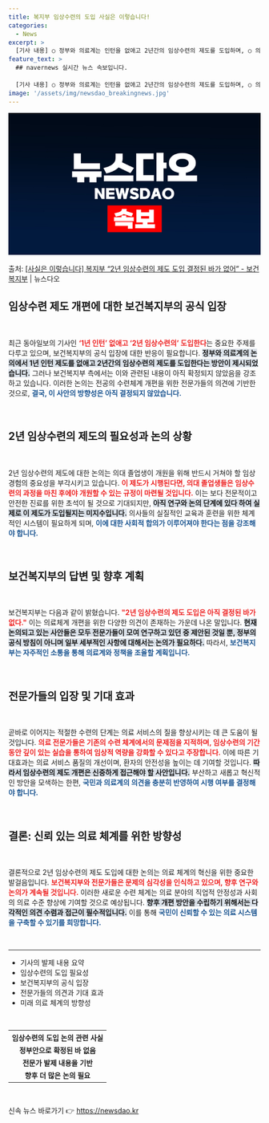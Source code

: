 ```yaml
---
title: 복지부 임상수련의 도입 사실은 이렇습니다!
categories:
  - News
excerpt: >
  [기사 내용] ○ 정부와 의료계는 인턴을 없애고 2년간의 임상수련의 제도를 도입하며, ○ 의대 졸업생이 임상…
feature_text: >
  ## navernews 실시간 뉴스 속보입니다.

  [기사 내용] ○ 정부와 의료계는 인턴을 없애고 2년간의 임상수련의 제도를 도입하며, ○ 의대 졸업생이 임상…
image: '/assets/img/newsdao_breakingnews.jpg'
---
```


![뉴스다오 속보](/assets/img/newsdao_breakingnews.jpg)

<p>출처: <a href="https://newsdao.kr/2509" rel="dofollow">[사실은 이렇습니다] 복지부 “2년 임상수련의 제도 도입 결정된 바가 없어” - 보건복지부</a> | 뉴스다오</p>

<h2 data-ke-size="size26">임상수련 제도 개편에 대한 보건복지부의 공식 입장</h2>

<p data-ke-size="size16">&nbsp;</p>

최근 동아일보의 기사인 <b><span style="color: #ee2323;">‘1년 인턴’ 없애고 ‘2년 임상수련의’ 도입한다</span></b>는 중요한 주제를 다루고 있으며, 보건복지부의 공식 입장에 대한 반응이 필요합니다. <b><span style="background-color: #21538527;">정부와 의료계의 논의에서 1년 인턴 제도를 없애고 2년간의 임상수련의 제도를 도입한다는 방안이 제시되었습니다.</span></b> 그러나 보건복지부 측에서는 이와 관련된 내용이 아직 확정되지 않았음을 강조하고 있습니다. 이러한 논의는 전공의 수련체계 개편을 위한 전문가들의 의견에 기반한 것으로, <b><span style="color: #1a5490;">결국, 이 사안의 방향성은 아직 결정되지 않았습니다.</span></b></p>

<p data-ke-size="size16">&nbsp;</p>

<h2 data-ke-size="size26">2년 임상수련의 제도의 필요성과 논의 상황</h2>

<p data-ke-size="size16">&nbsp;</p>

2년 임상수련의 제도에 대한 논의는 의대 졸업생이 개원을 위해 반드시 거쳐야 할 임상 경험의 중요성을 부각시키고 있습니다. <b><span style="color: #ee2323;">이 제도가 시행된다면, 의대 졸업생들은 임상수련의 과정을 마친 후에야 개원할 수 있는 규정이 마련될 것입니다.</span></b> 이는 보다 전문적이고 안전한 진료를 위한 초석이 될 것으로 기대되지만, <b><span style="background-color: #21538527;">아직 연구와 논의 단계에 있다 하여 실제로 이 제도가 도입될지는 미지수입니다.</span></b> 의사들의 실질적인 교육과 훈련을 위한 체계적인 시스템이 필요하게 되며, <b><span style="color: #1a5490;">이에 대한 사회적 합의가 이루어져야 한다는 점을 강조해야 합니다.</span></b></p>

<p data-ke-size="size16">&nbsp;</p>

<h2 data-ke-size="size26">보건복지부의 답변 및 향후 계획</h2>

<p data-ke-size="size16">&nbsp;</p>

보건복지부는 다음과 같이 밝혔습니다. <b><span style="color: #ee2323;">"2년 임상수련의 제도 도입은 아직 결정된 바가 없다."</span></b> 이는 의료체계 개편을 위한 다양한 의견이 존재하는 가운데 나온 말입니다. <b><span style="background-color: #21538527;">현재 논의되고 있는 사안들은 모두 전문가들이 모여 연구하고 있던 중 제안된 것일 뿐, 정부의 공식 방침이 아니며 일부 세부적인 사항에 대해서는 논의가 필요하다.</span></b> 따라서, <b><span style="color: #1a5490;">보건복지부는 자주적인 소통을 통해 의료계와 정책을 조율할 계획입니다.</span></b></p>

<p data-ke-size="size16">&nbsp;</p>

<h2 data-ke-size="size26">전문가들의 입장 및 기대 효과</h2>

<p data-ke-size="size16">&nbsp;</p>

곧바로 이어지는 적절한 수련의 단계는 의료 서비스의 질을 향상시키는 데 큰 도움이 될 것입니다. <b><span style="color: #ee2323;">의료 전문가들은 기존의 수련 체계에서의 문제점을 지적하며, 임상수련의 기간 동안 깊이 있는 실습을 통하여 임상적 역량을 강화할 수 있다고 주장합니다.</span></b> 이에 따른 기대효과는 의료 서비스 품질의 개선이며, 환자의 안전성을 높이는 데 기여할 것입니다. <b><span style="background-color: #21538527;">따라서 임상수련의 제도 개편은 신중하게 접근해야 할 사안입니다.</span></b> 부산하고 새롭고 혁신적인 방안을 모색하는 한편, <b><span style="color: #1a5490;">국민과 의료계의 의견을 충분히 반영하여 시행 여부를 결정해야 합니다.</span></b></p>

<p data-ke-size="size16">&nbsp;</p>

<h2 data-ke-size="size26">결론: 신뢰 있는 의료 체계를 위한 방향성</h2>

<p data-ke-size="size16">&nbsp;</p>

결론적으로 2년 임상수련의 제도 도입에 대한 논의는 의료 체계의 혁신을 위한 중요한 발걸음입니다. <b><span style="color: #ee2323;">보건복지부와 전문가들은 문제의 심각성을 인식하고 있으며, 향후 연구와 논의가 계속될 것입니다.</span></b> 이러한 새로운 수련 체계는 의료 분야의 직업적 안정성과 사회의 의료 수준 향상에 기여할 것으로 예상됩니다. <b><span style="background-color: #21538527;">향후 개편 방안을 수립하기 위해서는 다각적인 의견 수렴과 접근이 필수적입니다.</span></b> 이를 통해 <b><span style="color: #1a5490;">국민이 신뢰할 수 있는 의료 시스템을 구축할 수 있기를 희망합니다.</span></b></p>

<p data-ke-size="size16">&nbsp;</p>

<hr>

<ul>
    <li>기사의 발제 내용 요약</li>
    <li>임상수련의 도입 필요성</li>
    <li>보건복지부의 공식 입장</li>
    <li>전문가들의 의견과 기대 효과</li>
    <li>미래 의료 체계의 방향성</li>
</ul>

<p data-ke-size="size16">&nbsp;</p>

<table style="width: 100%;">
    <tr>
        <th style="text-align: center;"><b>임상수련의 도입 논의 관련 사실</b></th>
    </tr>
    <tr>
        <td style="text-align: center; height: 17px;"><b>정부안으로 확정된 바 없음</b></td>
    </tr>
    <tr>
        <td style="text-align: center; height: 17px;"><b>전문가 발제 내용을 기반</b></td>
    </tr>
    <tr>
        <td style="text-align: center; height: 17px;"><b>향후 더 많은 논의 필요</b></td>
    </tr>
</table>

<p data-ke-size="size16">&nbsp;</p> 

신속 뉴스 바로가기 👉 <a href="https://newsdao.kr" rel="dofollow">https://newsdao.kr</a>


